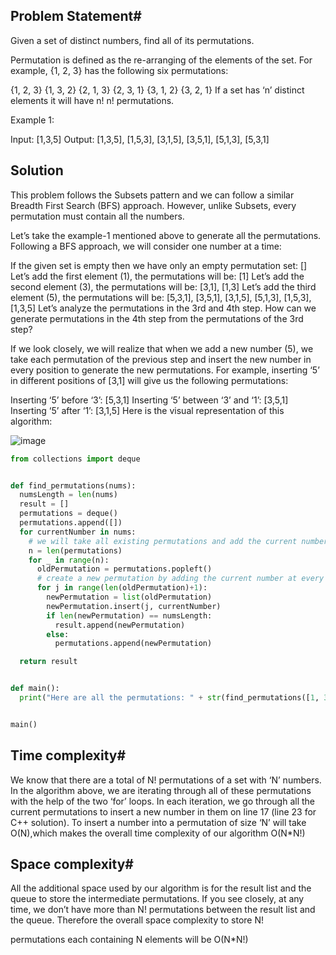 ## Problem Statement#

Given a set of distinct numbers, find all of its permutations.

Permutation is defined as the re-arranging of the elements of the set. For example, {1, 2, 3} has the following six permutations:

{1, 2, 3}
{1, 3, 2}
{2, 1, 3}
{2, 3, 1}
{3, 1, 2}
{3, 2, 1}
If a set has ‘n’ distinct elements it will have n!
n!
 permutations.

Example 1:

Input: [1,3,5]
Output: [1,3,5], [1,5,3], [3,1,5], [3,5,1], [5,1,3], [5,3,1]

## Solution
This problem follows the Subsets pattern and we can follow a similar Breadth First Search (BFS) approach. However, unlike Subsets, every permutation must contain all the numbers.

Let’s take the example-1 mentioned above to generate all the permutations. Following a BFS approach, we will consider one number at a time:

If the given set is empty then we have only an empty permutation set: []
Let’s add the first element (1), the permutations will be: [1]
Let’s add the second element (3), the permutations will be: [3,1], [1,3]
Let’s add the third element (5), the permutations will be: [5,3,1], [3,5,1], [3,1,5], [5,1,3], [1,5,3], [1,3,5]
Let’s analyze the permutations in the 3rd and 4th step. How can we generate permutations in the 4th step from the permutations of the 3rd step?

If we look closely, we will realize that when we add a new number (5), we take each permutation of the previous step and insert the new number in every position to generate the new permutations. For example, inserting ‘5’ in different positions of [3,1] will give us the following permutations:

Inserting ‘5’ before ‘3’: [5,3,1]
Inserting ‘5’ between ‘3’ and ‘1’: [3,5,1]
Inserting ‘5’ after ‘1’: [3,1,5]
Here is the visual representation of this algorithm:

![image](https://user-images.githubusercontent.com/33947539/179445947-899073a2-4ee4-4532-b30f-a0092609018e.png)

```python
from collections import deque


def find_permutations(nums):
  numsLength = len(nums)
  result = []
  permutations = deque()
  permutations.append([])
  for currentNumber in nums:
    # we will take all existing permutations and add the current number to create new permutations
    n = len(permutations)
    for _ in range(n):
      oldPermutation = permutations.popleft()
      # create a new permutation by adding the current number at every position
      for j in range(len(oldPermutation)+1):
        newPermutation = list(oldPermutation)
        newPermutation.insert(j, currentNumber)
        if len(newPermutation) == numsLength:
          result.append(newPermutation)
        else:
          permutations.append(newPermutation)

  return result


def main():
  print("Here are all the permutations: " + str(find_permutations([1, 3, 5])))


main()
```

## Time complexity#
We know that there are a total of N!
permutations of a set with ‘N’ numbers. In the algorithm above, we are iterating through all of these permutations with the help of the two ‘for’ loops. In each iteration, we go through all the current permutations to insert a new number in them on line 17 (line 23 for C++ solution). To insert a number into a permutation of size ‘N’ will take O(N),which makes the overall time complexity of our algorithm O(N*N!)


## Space complexity#
All the additional space used by our algorithm is for the result list and the queue to store the intermediate permutations. If you see closely, at any time, we don’t have more than N! permutations between the result list and the queue. Therefore the overall space complexity to store N!

permutations each containing N
elements will be O(N*N!)
